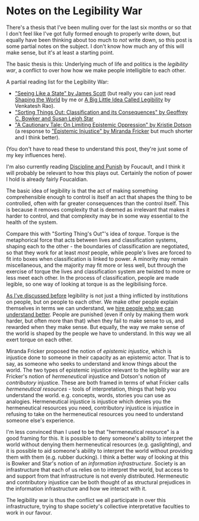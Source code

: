 # Notes on the Legibility War

There's a thesis that I've been mulling over for the last six months or so that I don't feel like I've got fully formed enough to properly write down,
but equally have been thinking about too much to *not* write down, so this post is some partial notes on the subject.
I don't know how much any of this will make sense, but it's at least a starting point.

The basic thesis is this:
Underlying much of life and politics is the *legibility war*, a conflict to over how how we make people intelligible to each other.

A partial reading list for the Legibility War:

* ["Seeing Like a State" by James Scott](https://amzn.to/2WjNL7v) (but really you can just read [Shaping the World](https://www.drmaciver.com/2017/11/shaping-the-world/) by me or [A Big Little Idea Called Legibility](https://www.ribbonfarm.com/2010/07/26/a-big-little-idea-called-legibility/) by Venkatesh Rao).
* ["Sorting Things Out: Classification and its Consequences" by Geoffrey C. Bowker and Susan Leigh Star](https://amzn.to/2Wj5YCd)
* ["A Cautionary Tale: On Limiting Epistemic Oppression" by Kristie Dotson](https://www.jstor.org/stable/10.5250/fronjwomestud.33.1.0024?seq=1#page_scan_tab_contents) (a response to ["Epistemic Injustice" by Miranda Fricker](https://amzn.to/316rA3y) but much shorter and I think better).

(You don't have to read these to understand this post, they're just some of my key influences here).

I'm also currently reading [Discipline and Punish](https://amzn.to/2ZaHR5J) by Foucault, and I think it will probably be relevant to how this plays out.
Certainly the notion of power I hold is already fairly Foucaldian.

The basic idea of legibility is that the act of making something comprehensible enough to control is itself an act that shapes the thing to be controlled,
often with far greater consequences than the control itself.
This is because it removes complexity that is deemed as irrelevant that makes it harder to control,
and that complexity may be in some way essential to the health of the system.

Compare this with "Sorting Thing's Out"'s idea of *torque*.
Torque is the metaphorical force that acts between lives and classification systems,
shaping each to the other - the boundaries of classification are negotiated,
so that they work for at least *most* people,
while people's lives are forced to fit into boxes when classification is linked to power.
A minority may remain miscellaneous, and the majority may fit more or less well,
but through the exercise of torque the lives and classification system are twisted to more or less meet each other.
In the process of classification, people are made legible,
so one way of looking at torque is as the legibilising force.

[As I've discussed before](https://notebook.drmaciver.com/posts/2018-11-14-09:53.html) legibility is not just a thing inflicted by institutions on people,
but on people to each other.
We make other people explain themselves in terms we can understand,
we [hire people who we can understand better](https://twitter.com/DRMacIver/status/1127149931804942336).
People are punished (even if only by making them work harder, but often more than that) when they fail to make sense to us,
and rewarded when they make sense.
But equally, the way we make sense of the world is shaped by the people we have to understand.
In this way we all exert torque on each other.

Miranda Fricker proposed the notion of *epistemic injustice*, which is injustice done to someone in their capacity as an epistemic actor. That is to say, as someone who seeks to understand and know things about the world.
The two types of epistemic injustice relevant to the legibility war are Fricker's notion of *hermeneutical* injustice and Dotson's notion of *contributory* injustice.
These are both framed in terms of what Fricker calls *hermeneutical resources* - tools of interpretation, things that help you understand the world.
e.g. concepts, words, stories you can use as analogies.
Hermeneutical injustice is injustice which denies you the hermeneutical resources you need,
contributory injustice is injustice in refusing to take on the hermeneutical resources you need to understand someone else's experience.

I'm less convinced than I used to be that "hermeneutical resource" is a good framing for this.
It is possible to deny someone's ability to interpret the world without denying them hermeneutical resources (e.g. gaslighting), and it is possible to aid someone's ability to interpret the world without providing them with them (e.g. rubber ducking).
I think a better way of looking at this is Bowker and Star's notion of an *information infrastructure*.
Society is an infrastructure that each of us relies on to interpret the world,
but access to and support from that infrastructure is not evenly distributed.
Hermeneutic and contributory injustice can be both thought of as structural prejudices in the information infrastructure and how we interact with it.

The legibility war is thus the conflict we all participate in over this infrastructure,
trying to shape society's collective interpretative faculties to work in our favour.
